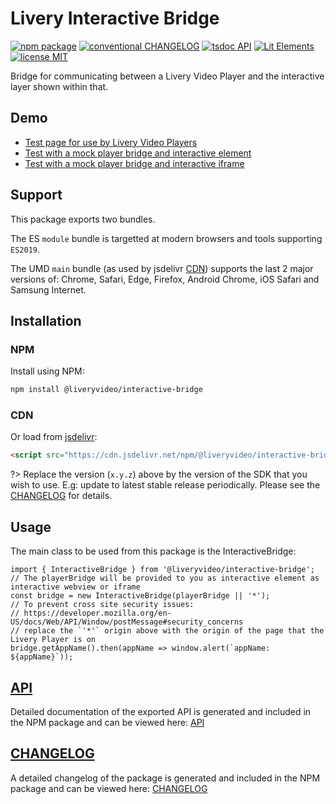 # Livery Interactive Bridge

[![npm package](https://img.shields.io/npm/v/@liveryvideo/interactive-bridge.svg?logo=npm)](https://www.npmjs.com/package/@liveryvideo/interactive-bridge)
[![conventional CHANGELOG](https://img.shields.io/badge/conventional-CHANGELOG-FE5196.svg?logo=conventionalcommits)](/npm/interactive-bridge/CHANGELOG)
[![tsdoc API](https://img.shields.io/badge/tsdoc-API-3178C6.svg?logo=typescript)](/npm/interactive-bridge/dist/)
[![Lit Elements](https://img.shields.io/badge/Lit-Elements-324FFF.svg?logo=lit)](https://lit.dev/)
[![license MIT](https://img.shields.io/npm/l/@liveryvideo/interactive-bridge.svg?color=808080&logo=unlicense)](https://cdn.jsdelivr.net/npm/@liveryvideo/interactive-bridge/LICENSE)

Bridge for communicating between a Livery Video Player and the interactive layer shown within that.

## Demo

- [Test page for use by Livery Video Players](https://interactive-bridge.liveryvideo.com)
- [Test with a mock player bridge and interactive element](https://interactive-bridge.liveryvideo.com/?mock)
- [Test with a mock player bridge and interactive iframe](https://interactive-bridge.liveryvideo.com/?mock=iframe)

## Support

This package exports two bundles.

The ES `module` bundle is targetted at modern browsers and tools supporting `ES2019`.

The UMD `main` bundle (as used by jsdelivr [CDN](#cdn)) supports the last 2 major versions of: Chrome, Safari, Edge, Firefox, Android Chrome, iOS Safari and Samsung Internet.

## Installation

### NPM

Install using NPM:

```bash
npm install @liveryvideo/interactive-bridge
```

### CDN

Or load from [jsdelivr](https://jsdelivr.com):

```html
<script src="https://cdn.jsdelivr.net/npm/@liveryvideo/interactive-bridge@x.y.z"></script>
```

?> Replace the version (`x.y.z`) above by the version of the SDK that you wish to use. E.g: update to latest stable release periodically. Please see the [CHANGELOG](/npm/interactive-bridge/CHANGELOG) for details.

## Usage

The main class to be used from this package is the InteractiveBridge:

```JS
import { InteractiveBridge } from '@liveryvideo/interactive-bridge';
// The playerBridge will be provided to you as interactive element as interactive webview or iframe
const bridge = new InteractiveBridge(playerBridge || '*');
// To prevent cross site security issues:
// https://developer.mozilla.org/en-US/docs/Web/API/Window/postMessage#security_concerns
// replace the `'*'` origin above with the origin of the page that the Livery Player is on
bridge.getAppName().then(appName => window.alert(`appName: ${appName}`));
```

## [API](/npm/interactive-bridge/dist/)

Detailed documentation of the exported API is generated and included in the NPM package and can be viewed here: [API](/npm/interactive-bridge/dist/)

## [CHANGELOG](/npm/interactive-bridge/CHANGELOG)

A detailed changelog of the package is generated and included in the NPM package and can be viewed here: [CHANGELOG](/npm/interactive-bridge/CHANGELOG)

